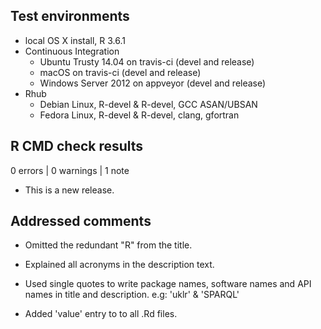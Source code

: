 ## Test environments

* local OS X install, R 3.6.1
* Continuous Integration
  * Ubuntu Trusty 14.04 on travis-ci (devel and release)
  * macOS on travis-ci (devel and release)
  * Windows Server 2012 on appveyor (devel and release)
* Rhub
  * Debian Linux, R-devel & R-devel, GCC ASAN/UBSAN
  * Fedora Linux, R-devel & R-devel, clang, gfortran

## R CMD check results

0 errors | 0 warnings | 1 note

* This is a new release.

## Addressed comments

* Omitted the redundant "R" from the title.

* Explained all acronyms in the description text.

* Used single quotes to write package names, software names and API names
in title and description. e.g: 'uklr' & 'SPARQL'

* Added 'value' entry to to all .Rd files.
